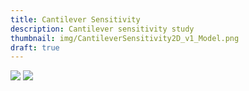 ```yaml
---
title: Cantilever Sensitivity
description: Cantilever sensitivity study
thumbnail: img/CantileverSensitivity2D_v1_Model.png
draft: true
---
```


![](CantileverSensitivity2D_v1_Model.png)
![](CantileverSensitivity2D_v1.png)
